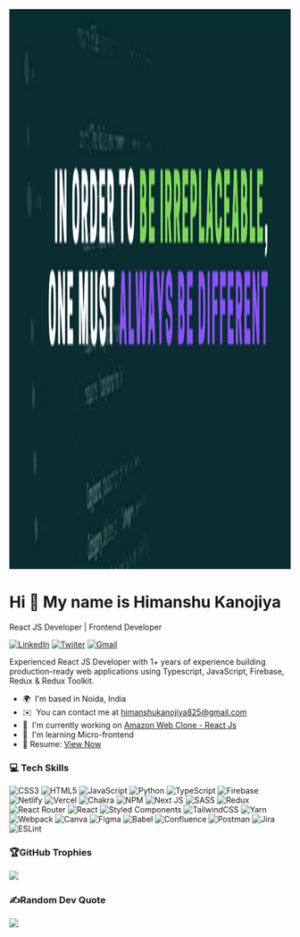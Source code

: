 <img src="https://raw.githubusercontent.com/HimanshuKanojiya/HimanshuKanojiya/main/images/readmePoster.png" style="width:100%; height:25vh;"/>


Hi 👋 My name is Himanshu Kanojiya
==================================
<p style="font-size:14px">React JS Developer | Frontend Developer</p>

[![LinkedIn](https://img.shields.io/badge/LinkedIn-Himanshu%20Kanojiya-%238c52ff?style=for-the-badge&logo=linkedin)](https://www.linkedin.com/in/himanshukanojiya98/) 
[![Twiiter](https://img.shields.io/badge/Twitter-Himanshu%20Kanojiya-%238c52ff?style=for-the-badge&logo=twitter)](https://twitter.com/himanshuanon) 
[![Gmail](https://img.shields.io/badge/Gmail-Himanshu%20Kanojiya-%238c52ff?style=for-the-badge&logo=gmail)](mailto:himanshukanojiya825@gmail.com) 

Experienced React JS Developer with 1+ years of experience building production-ready web applications using Typescript, JavaScript, Firebase, Redux & Redux Toolkit.

* 🌍  I'm based in Noida, India
* ✉️  You can contact me at [himanshukanojiya825@gmail.com](mailto:himanshukanojiya825@gmail.com)
* 🚀  I'm currently working on [Amazon Web Clone - React Js](http://react-web-stg-amazon.vercel.app/)
* 🧠  I'm learning Micro-frontend
* 📃  Resume: [View Now](https://drive.google.com/file/d/1ZMVlb7CHJkOxK7N31gQSrnVaGCLkiWF_/view?usp=sharing)

### 💻 Tech Skills

![CSS3](https://img.shields.io/badge/css3-%231572B6.svg?style=for-the-badge&logo=css3&logoColor=white) ![HTML5](https://img.shields.io/badge/html5-%23E34F26.svg?style=for-the-badge&logo=html5&logoColor=white) ![JavaScript](https://img.shields.io/badge/javascript-%23323330.svg?style=for-the-badge&logo=javascript&logoColor=%23F7DF1E) ![Python](https://img.shields.io/badge/python-3670A0?style=for-the-badge&logo=python&logoColor=ffdd54) ![TypeScript](https://img.shields.io/badge/typescript-%23007ACC.svg?style=for-the-badge&logo=typescript&logoColor=white) ![Firebase](https://img.shields.io/badge/firebase-%23039BE5.svg?style=for-the-badge&logo=firebase) ![Netlify](https://img.shields.io/badge/netlify-%23000000.svg?style=for-the-badge&logo=netlify&logoColor=#00C7B7) ![Vercel](https://img.shields.io/badge/vercel-%23000000.svg?style=for-the-badge&logo=vercel&logoColor=white) ![Chakra](https://img.shields.io/badge/chakra-%234ED1C5.svg?style=for-the-badge&logo=chakraui&logoColor=white) ![NPM](https://img.shields.io/badge/NPM-%23000000.svg?style=for-the-badge&logo=npm&logoColor=white) ![Next JS](https://img.shields.io/badge/Next-black?style=for-the-badge&logo=next.js&logoColor=white) ![SASS](https://img.shields.io/badge/SASS-hotpink.svg?style=for-the-badge&logo=SASS&logoColor=white) ![Redux](https://img.shields.io/badge/redux-%23593d88.svg?style=for-the-badge&logo=redux&logoColor=white) ![React Router](https://img.shields.io/badge/React_Router-CA4245?style=for-the-badge&logo=react-router&logoColor=white) ![React](https://img.shields.io/badge/react-%2320232a.svg?style=for-the-badge&logo=react&logoColor=%2361DAFB) ![Styled Components](https://img.shields.io/badge/styled--components-DB7093?style=for-the-badge&logo=styled-components&logoColor=white) ![TailwindCSS](https://img.shields.io/badge/tailwindcss-%2338B2AC.svg?style=for-the-badge&logo=tailwind-css&logoColor=white) ![Yarn](https://img.shields.io/badge/yarn-%232C8EBB.svg?style=for-the-badge&logo=yarn&logoColor=white) ![Webpack](https://img.shields.io/badge/webpack-%238DD6F9.svg?style=for-the-badge&logo=webpack&logoColor=black) ![Canva](https://img.shields.io/badge/Canva-%2300C4CC.svg?style=for-the-badge&logo=Canva&logoColor=white) 	![Figma](https://img.shields.io/badge/figma-%23F24E1E.svg?style=for-the-badge&logo=figma&logoColor=white) ![Babel](https://img.shields.io/badge/Babel-F9DC3e?style=for-the-badge&logo=babel&logoColor=black) ![Confluence](https://img.shields.io/badge/confluence-%23172BF4.svg?style=for-the-badge&logo=confluence&logoColor=white) ![Postman](https://img.shields.io/badge/Postman-FF6C37?style=for-the-badge&logo=postman&logoColor=white) ![Jira](https://img.shields.io/badge/jira-%230A0FFF.svg?style=for-the-badge&logo=jira&logoColor=white) ![ESLint](https://img.shields.io/badge/ESLint-4B3263?style=for-the-badge&logo=eslint&logoColor=white)


### 🏆GitHub Trophies
![](https://github-profile-trophy.vercel.app/?username=HimanshuKanojiya&theme=onedark&no-frame=false&no-bg=false&margin-w=4)

### ✍️Random Dev Quote
![](https://quotes-github-readme.vercel.app/api?type=horizontal&theme=dark)



